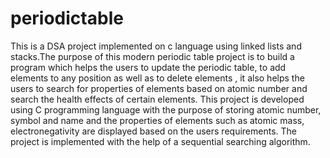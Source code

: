# periodictable
This is a DSA project implemented on c language using linked lists and stacks.The purpose of this modern periodic table project is to build a program which helps the users to update the periodic table, to add elements to any position as well as to delete elements , it also helps the users to search for properties of elements based on atomic number and search the health effects of certain elements.
This project is developed using C programming language with the purpose of storing atomic number, symbol and name and the properties of elements such as atomic mass,
electronegativity are displayed based on the users requirements. The project is implemented with the help of a sequential searching algorithm.  
